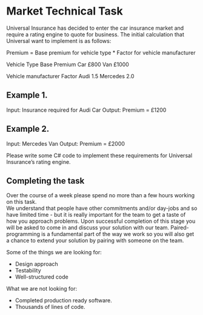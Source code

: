 # Market Technical Task

Universal Insurance has decided to enter the car insurance market and require a rating engine to quote for business. The initial calculation that Universal want to implement is as follows:
	
  Premium = Base premium for vehicle type * Factor for vehicle manufacturer

  Vehicle Type	Base Premium
  Car	£800
  Van	£1000
 
  Vehicle manufacturer	Factor
  Audi	1.5
  Mercedes	2.0

## Example 1.

  Input: Insurance required for Audi Car
  Output: Premium = £1200 

## Example 2.
 
  Input: Mercedes Van 
  Output: Premium = £2000

Please write some C# code to implement these requirements for Universal Insurance’s rating engine.
 
## Completing the task

Over the course of a week please spend no more than a few hours working on this task.  
We understand that people have other commitments and/or day-jobs and so have limited time - but it is really important for the team to get a taste of how you approach problems. Upon successful completion of this stage you will be asked to come in and discuss your solution with our team.  Paired-programming is a fundamental part of the way we work so you will also get a chance to extend your solution by pairing with someone on the team.

Some of the things we are looking for:
- Design approach
- Testability
- Well-structured code

What we are not looking for:
- Completed production ready software.
- Thousands of lines of code.
